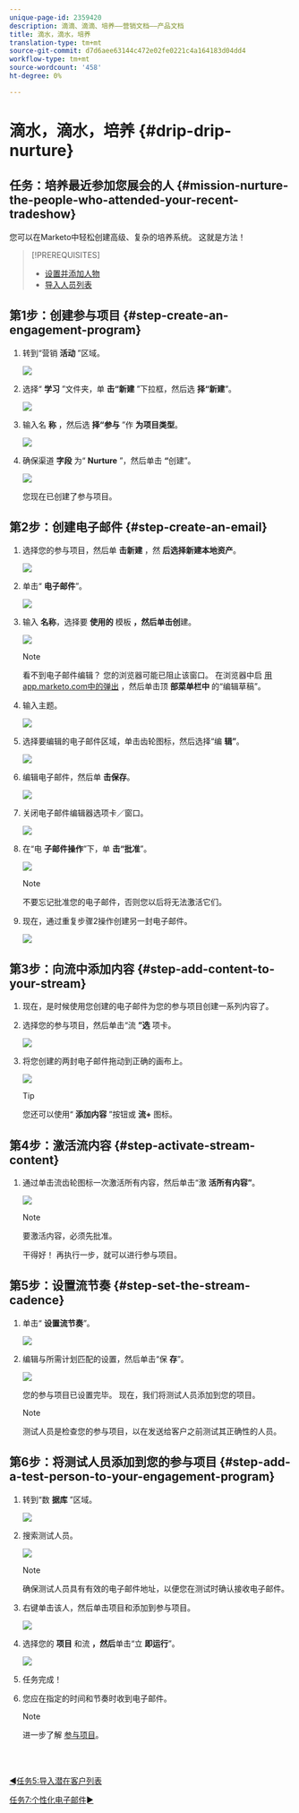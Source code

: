 ```yaml
---
unique-page-id: 2359420
description: 滴滴、滴滴、培养——营销文档——产品文档
title: 滴水，滴水，培养
translation-type: tm+mt
source-git-commit: d7d6aee63144c472e02fe0221c4a164183d04dd4
workflow-type: tm+mt
source-wordcount: '458'
ht-degree: 0%

---
```



# 滴水，滴水，培养 {#drip-drip-nurture}

## 任务：培养最近参加您展会的人 {#mission-nurture-the-people-who-attended-your-recent-tradeshow}

您可以在Marketo中轻松创建高级、复杂的培养系统。 这就是方法！

>[!PREREQUISITES]
>
>* [设置并添加人物](/help/marketo/getting-started/quick-wins/get-set-up-and-add-a-person.md)
>* [导入人员列表](/help/marketo/getting-started/quick-wins/import-a-list-of-people.md)


## 第1步：创建参与项目 {#step-create-an-engagement-program}

1. 转到“营销 **活动** ”区域。

   ![](assets/one-3.png)

1. 选择“ **学习** ”文件夹，单 **击“新建** ”下拉框，然后选 **择“新建**”。

   ![](assets/two-4.png)

1. 输入名 **称** ，然后选 **择“参与** ”作 **为项目类型**。

   ![](assets/three-3.png)

1. 确保渠道 **字段** 为“ **Nurture** ”，然后单击 **“**&#x200B;创建”。

   ![](assets/four-2.png)

   您现在已创建了参与项目。

## 第2步：创建电子邮件 {#step-create-an-email}

1. 选择您的参与项目，然后单 **击新建** ，然 **后选择新建本地资产**。

   ![](assets/five-3.png)

1. 单击“ **电子邮件**”。

   ![](assets/six-3.png)

1. 输入 **名称**，选择要 **使用的** 模板 **，然后单击创**&#x200B;建。

   ![](assets/seven-4.png)

   >[!NOTE]
   >
   >看不到电子邮件编辑？ 您的浏览器可能已阻止该窗口。 在浏览器中启 [用app.marketo.com中的弹出](https://app.marketo.com) ，然后单击顶 **部菜单栏中** 的“编辑草稿”。

1. 输入主题。

   ![](assets/eight-2.png)

1. 选择要编辑的电子邮件区域，单击齿轮图标，然后选择“编 **辑”**。

   ![](assets/nine-1.png)

1. 编辑电子邮件，然后单 **击保存**。

   ![](assets/ten-3.png)

1. 关闭电子邮件编辑器选项卡／窗口。

   ![](assets/eleven-3.png)

1. 在“电 **子邮件操作**”下，单 **击“批准**”。

   ![](assets/twelve-2.png)

   >[!NOTE]
   >
   >不要忘记批准您的电子邮件，否则您以后将无法激活它们。

1. 现在，通过重复步骤2操作创建另一封电子邮件。

   ![](assets/thirteen-2.png)

## 第3步：向流中添加内容 {#step-add-content-to-your-stream}

1. 现在，是时候使用您创建的电子邮件为您的参与项目创建一系列内容了。

1. 选择您的参与项目，然后单击“流 **”选** 项卡。

   ![](assets/fourteen-2.png)

1. 将您创建的两封电子邮件拖动到正确的画布上。

   ![](assets/fifteen-2.png)

   >[!TIP]
   >
   >您还可以使用“ **添加内容** ”按钮或 **流+** 图标。

## 第4步：激活流内容 {#step-activate-stream-content}

1. 通过单击流齿轮图标一次激活所有内容，然后单击“激 **活所有内容”**。

   ![](assets/image2014-9-24-12-3a48-3a28.png)

   >[!NOTE]
   >
   >要激活内容，必须先批准。

   干得好！ 再执行一步，就可以进行参与项目。

## 第5步：设置流节奏 {#step-set-the-stream-cadence}

1. 单击“ **设置流节奏**”。

   ![](assets/seventeen.png)

1. 编辑与所需计划匹配的设置，然后单击“保 **存**”。

   ![](assets/image2014-9-24-12-3a49-3a5.png)

   您的参与项目已设置完毕。 现在，我们将测试人员添加到您的项目。

   >[!NOTE]
   >
   >测试人员是检查您的参与项目，以在发送给客户之前测试其正确性的人员。

## 第6步：将测试人员添加到您的参与项目 {#step-add-a-test-person-to-your-engagement-program}

1. 转到“数 **据库** ”区域。

   ![](assets/nineteen-1.png)

1. 搜索测试人员。

   ![](assets/twenty-1.png)

   >[!NOTE]
   >
   >确保测试人员具有有效的电子邮件地址，以便您在测试时确认接收电子邮件。

1. 右键单击该人，然后单击项目和添加到参与项目。

   ![](assets/twenty-one.png)

1. 选择您的 **项目** 和流 **，然后**&#x200B;单击“立 **即运行**”。

   ![](assets/twenty-two.png)

1. 任务完成！

1. 您应在指定的时间和节奏时收到电子邮件。

   >[!NOTE]
   >
   >进一步了解 [参与项目](/help/marketo/product-docs/email-marketing/drip-nurturing/creating-an-engagement-program/understanding-engagement-programs.md)。

<br> 

[◄任务5:导入潜在客户列表](/help/marketo/getting-started/quick-wins/import-a-list-of-people.md)

[任务7:个性化电子邮件►](/help/marketo/getting-started/quick-wins/personalize-an-email.md)
